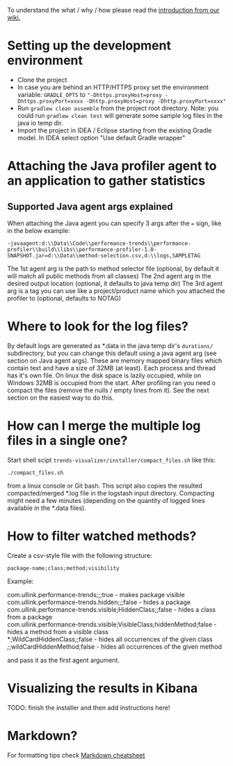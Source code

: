 To understand the what / why / how please read the [introduction from our wiki.](https://github.com/Ullink/performance-trends/wiki)

# Setting up the development environment

* Clone the project
* In case you are behind an HTTP/HTTPS proxy set the environment variable: `GRADLE_OPTS` to `"-Dhttps.proxyHost=proxy -Dhttps.proxyPort=xxxx -Dhttp.proxyHost=proxy -Dhttp.proxyPort=xxxx"`
* Run `gradlew clean assemble` from the project root directory. Note: you could run `gradlew clean test` will generate some sample log files in the java io temp dir.
* Import the project in IDEA / Eclipse starting from the existing Gradle model. In IDEA select option "Use default Gradle wrapper"

# Attaching the Java profiler agent to an application to gather statistics

## Supported Java agent args explained

When attaching the Java agent you can specify 3 args after the `=` sign, like in the below example:

`-javaagent:d:\\Data\\Code\\performance-trends\\performance-profiler\\build\\libs\\performance-profiler-1.0-SNAPSHOT.jar=d:\\Data\\method-selection.csv,d:\\logs,SAMPLETAG`

The 1st agent arg is the path to method selector file (optional, by default it will match all public methods from all classes)
The 2nd agent arg in the desired output location (optional, it defaults to java temp dir)
The 3rd agent arg is a tag you can use like a project/product name which you attached the profiler to (optional, defaults to NOTAG)

# Where to look for the log files?

 By default logs are generated as *.data in the java temp dir's `durations/` subdirectory, but you can change this default using a java agent arg (see section on Java agent args).
 These are memory mapped binary files which contain text and have a size of 32MB (at least).
 Each process and thread has it's own file. On linux the disk space is lazily occupied, while on Windows 32MB is occupied from the start.
 After profiling ran you need o compact the files (remove the nulls / empty lines from it). See the next section on the easiest way to do this.


# How can I merge the multiple log files in a single one?

 Start shell scipt `trends-visualizer/installer/compact_files.sh` like this:

 `./compact_files.sh`

 from a linux console or Git bash.
 This script also copies the resulted compacted/merged *.log file in the logstash input directory.
  Compacting might need a few minutes (depending on the quantity of logged lines available in the *.data files).

# How to filter watched methods?

Create a csv-style file with the following structure:

`package-name;class;method;visibility`

Example:

com.ullink.performance-trends;;;true                                    - makes  package visible <br/>
com.ullink.performance-trends.hidden;;;false                            - hides a package <br/>
com.ullink.performance-trends.visible;HiddenClass;;false                - hides a class from a package <br/>
com.ullink.performance-trends.visible;VisibleClass;hiddenMethod;false   - hides a method from a visible class <br/>
*;WildCardHiddenClass;;false                                            - hides all occurrences of the given class <br/>
*;*;wildCardHiddenMethod;false                                          - hides all occurrences of the given method <br/>

and pass it as the first agent argument.

# Visualizing the results in Kibana

TODO: finish the installer and then add instructions here!
 
# Markdown?
For formatting tips check [Markdown cheatsheet](https://github.com/adam-p/markdown-here/wiki/Markdown-Cheatsheet)

